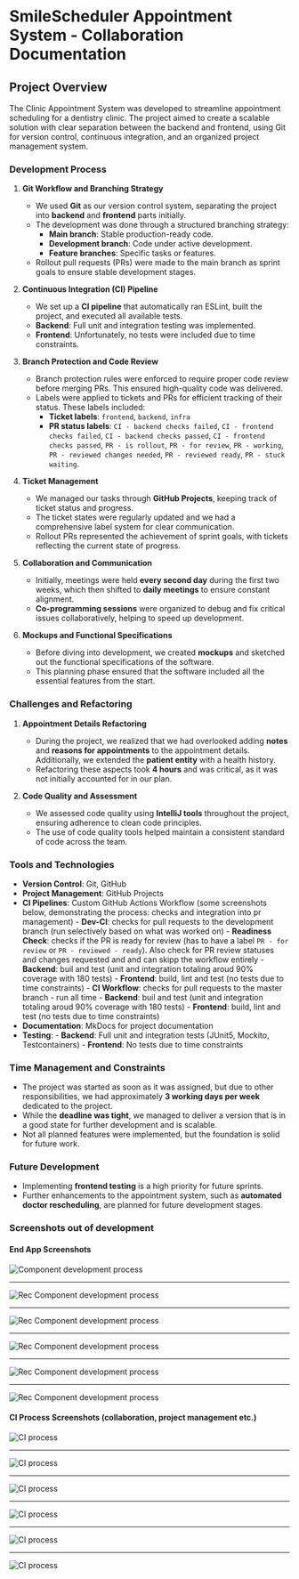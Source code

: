 # SmileScheduler Appointment System - Collaboration Documentation

## Project Overview
The Clinic Appointment System was developed to streamline appointment 
scheduling for a dentistry clinic. The project aimed to create a scalable 
solution with clear separation between the backend and frontend, using Git 
for version control, continuous integration, and an organized project management system.

### Development Process

1. **Git Workflow and Branching Strategy**
   - We used **Git** as our version control system, separating the project 
   into **backend** and **frontend** parts initially.
   - The development was done through a structured branching strategy:
     - **Main branch**: Stable production-ready code.
     - **Development branch**: Code under active development.
     - **Feature branches**: Specific tasks or features.
   - Rollout pull requests (PRs) were made to the main branch as sprint goals 
   to ensure stable development stages.

2. **Continuous Integration (CI) Pipeline**
   - We set up a **CI pipeline** that automatically ran ESLint, built the project, 
   and executed all available tests.
   - **Backend**: Full unit and integration testing was implemented.
   - **Frontend**: Unfortunately, no tests were included due to time constraints.

3. **Branch Protection and Code Review**
   - Branch protection rules were enforced to require proper code review before 
   merging PRs. This ensured high-quality code was delivered.
   - Labels were applied to tickets and PRs for efficient tracking of their status. 
   These labels included:
     - **Ticket labels**: `frontend`, `backend`, `infra`
     - **PR status labels**: `CI - backend checks failed`, `CI - frontend checks failed`,
      `CI - backend checks passed`, `CI - frontend checks passed`, `PR - is rollout`, 
      `PR - for review`, `PR - working`, `PR - reviewed changes needed`, 
      `PR - reviewed ready`, `PR - stuck waiting`.

4. **Ticket Management**
   - We managed our tasks through **GitHub Projects**, keeping track of ticket status 
   and progress.
   - The ticket states were regularly updated and we had a comprehensive label system 
   for clear communication.
   - Rollout PRs represented the achievement of sprint goals, with tickets reflecting 
   the current state of progress.

5. **Collaboration and Communication**
   - Initially, meetings were held **every second day** during the first two weeks, which 
   then shifted to **daily meetings** to ensure constant alignment.
   - **Co-programming sessions** were organized to debug and fix critical issues 
   collaboratively, helping to speed up development.

6. **Mockups and Functional Specifications**
   - Before diving into development, we created **mockups** and sketched out the functional 
   specifications of the software.
   - This planning phase ensured that the software included all the essential features from 
   the start.

### Challenges and Refactoring
1. **Appointment Details Refactoring**
   - During the project, we realized that we had overlooked adding **notes** and 
   **reasons for appointments** to the appointment details. Additionally, we extended the 
   **patient entity** with a health history.
   - Refactoring these aspects took **4 hours** and was critical, as it was not initially 
   accounted for in our plan.

2. **Code Quality and Assessment**
   - We assessed code quality using **IntelliJ tools** throughout the project, ensuring 
   adherence to clean code principles.
   - The use of code quality tools helped maintain a consistent standard of code across the team.

### Tools and Technologies
- **Version Control**: Git, GitHub
- **Project Management**: GitHub Projects
- **CI Pipelines**: Custom GitHub Actions Workflow (some screenshots below, demonstrating the process: checks and integration into pr management)
      - **Dev-CI**: checks for pull requests to the development branch (run selectively based on what was worked on)
         - **Readiness Check**: checks if the PR is ready for review (has to have a label `PR - for review` or `PR - reviewed - ready`). Also check for PR review statuses and changes requested and and can skipp the workflow entirely
         - **Backend**: buil and test (unit and integration totaling aroud 90% coverage with 180 tests)
         - **Frontend**: build, lint and test (no tests due to time constraints)
      - **CI Workflow**: checks for pull requests to the master branch - run all time
         - **Backend**: buil and test (unit and integration totaling aroud 90% coverage with 180 tests)
         - **Frontend**: build, lint and test (no tests due to time constraints)
- **Documentation**: MkDocs for project documentation
- **Testing**:
      - **Backend**: Full unit and integration tests (JUnit5, Mockito, Testcontainers)
      - **Frontend**: No tests due to time constraints

### Time Management and Constraints
- The project was started as soon as it was assigned, but due to other responsibilities, 
we had approximately **3 working days per week** dedicated to the project.
- While the **deadline was tight**, we managed to deliver a version that is in a good state 
for further development and is scalable.
- Not all planned features were implemented, but the foundation is solid for future work.

### Future Development
- Implementing **frontend testing** is a high priority for future sprints.
- Further enhancements to the appointment system, such as **automated doctor rescheduling**, 
are planned for future development stages.

### Screenshots out of development

#### End App Screenshots

![Component development process](./files/DocDashboard-DevPic02.PNG)

---

![Rec Component development process](./files/RecDashboard-DevPic01.png)

---

![Rec Component development process](./files/RecDashboard-DevPic02.png)

---

![Rec Component development process](./files/RecDashboard-DevPic03.png)

---

![Rec Component development process](./files/RecDashboard-DevPic04.png)

---

![Rec Component development process](./files/RecDashboard-DevPic05.png)

#### CI Process Screenshots (collaboration, project management etc.)

![CI process](./files/collab1.png)

---

![CI process](./files/collab2.png)

---

![CI process](./files/collab4.png)

---

![CI process](./files/collab5.png)

---

![CI process](./files/collab3.png)

---

![CI process](./files/collab7.png)



